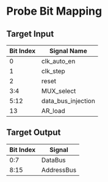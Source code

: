 # Probe Bit Mapping

## Target Input

Bit Index | Signal Name
-|-
0 | clk_auto_en
1 | clk_step
2 | reset
3:4 | MUX_select
5:12 | data_bus_injection
13 | AR_load

## Target Output

Bit Index | Signal
-|-
0:7 | DataBus
8:15 | AddressBus